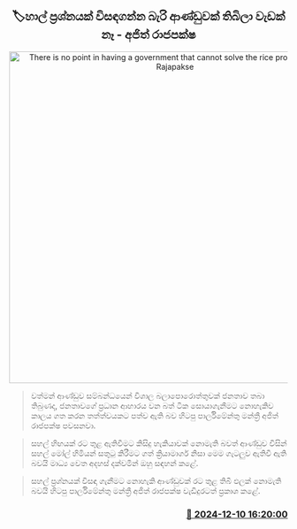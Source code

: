 <p align='center'><b><h2 align='center' title='There is no point in having a government that cannot solve the rice problem - Ajith Rajapakse'>🏷හාල් ප්‍රශ්නයක් විසඳගන්න බැරි ආණ්ඩුවක් තිබිලා වැඩක් නෑ - අජිත් රාජපක්ෂ</h2></b></p>
<p align='center'><img src='https://helakuru.sgp1.cdn.digitaloceanspaces.com/esana/images/lib/ajith-rajapaksha-new-t.jpg' width='600' alt='There is no point in having a government that cannot solve the rice problem - Ajith Rajapakse'></p>

> වත්මන් ආණ්ඩුව සම්බන්ධයෙන් විශාල බලාපොරොත්තුවක් ජනතාව තබා තිබුණද, ජනතාවගේ ප්‍රධාන ආහාරය වන බත් ටික සොයාගැනීමට නොහැකිව කාලය ගත කරන තත්ත්වයකට පත්ව ඇති බව හිටපු පාර්ලිමේන්තු මන්ත්‍රී අජිත් රාජපක්ෂ පවසනවා.

> සහල් හිඟයක් රට තුළ ඇතිවීමට කිසිදු හැකියාවක් නොමැති බවත් ආණ්ඩුව විසින් සහල් මෝල් හිමියන් සතුටු කිරීමට ගත් ක්‍රියාමාර්ග නිසා මෙම ගැටලුව ඇතිවී ඇති බවයි මාධ්‍ය වෙත අදහස් දක්වමින් ඔහු සඳහන් කළේ.

> සහල් ප්‍රශ්නයක් විසඳා ගැනීමට නොහැකි ආණ්ඩුවක් රට තුළ තිබී ඵලක් නොමැති බවයි හිටපු පාර්ලිමේන්තු මන්ත්‍රී අජිත් රාජපක්ෂ වැඩිදුරටත් ප්‍රකාශ කළේ. 



<h3 align='right'><a href='https://www.helakuru.lk/esana/p/105808/'>📅 2024-12-10 16:20:00</a></h3>
